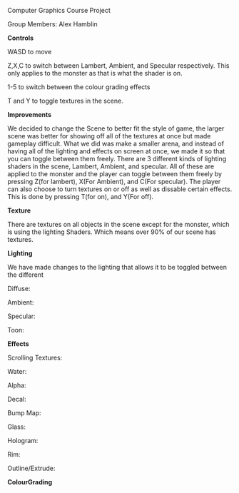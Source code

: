 Computer Graphics Course Project

Group Members:
Alex Hamblin


**Controls**

WASD to move

Z,X,C to switch between Lambert, Ambient, and Specular respectively. This only applies to the monster as that is what the shader is on. 

1-5 to switch between the colour grading effects

T and Y to toggle textures in the scene. 

**Improvements**

We decided to change the Scene to better fit the style of game, the larger scene was better for showing off all of the textures at once but made gameplay difficult. What we did was make a smaller arena, and instead of having all of the lighting and effects on screen at once, we made it so that you can toggle between them freely. 
There are 3 different kinds of lighting shaders in the scene, Lambert, Ambient, and specular. All of these are applied to the monster and the player can toggle between them freely by pressing Z(for lambert), X(For Ambient), and C(For specular).
The player can also choose to turn textures on or off as well as dissable certain effects. This is done by pressing T(for on), and Y(For off). 

**Texture**

There are textures on all objects in the scene except for the monster, which is using the lighting Shaders. Which means over 90% of our scene has textures. 

**Lighting**

We have made changes to the lighting that allows it to be toggled between the different 

Diffuse:


Ambient:


Specular:


Toon:



**Effects**

Scrolling Textures:

Water:

Alpha:

Decal:

Bump Map:

Glass:

Hologram: 

Rim:

Outline/Extrude:

**ColourGrading**

